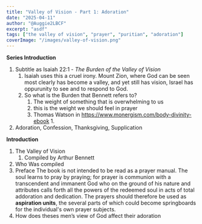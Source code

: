 ```yaml
---
title: "Valley of Vision - Part 1: Adoration"
date: "2025-04-11"
author: "@Auggie2LBCF"
excerpt: "asdf"
tags: ["the valley of vision", "prayer", "puritian", "adoration"]
coverImage: "/images/valley-of-vision.png"
---
```


**Series Introduction**

1. Subtitle as Isaiah 22:1 - *The Burden of the Valley of Vision*
    1. Isaiah uses this a cruel irony. Mount Zion, where God can be seen most clearly has become a valley, and yet still has vision, Israel has oppurunity to see and to respond to God.
    2. So what is the Burden that Bennett refers to?
        1. The weight of something that is overwhelming to us
        2. this is the weight we should feel in prayer
        3. Thomas Watson in https://www.monergism.com/body-divinity-ebook
            1.
2. Adoration, Confession, Thanksgiving, Supplication

**Introduction**

1. The Valley of Vision
    1. Compiled by Arthur Bennett
2. Who Was compiled
3. Preface
   The book is not intended to be read as a prayer manual. The soul learns
   to pray by praying; for prayer is communion with a transcendent and
   immanent God who on the ground of his nature and attributes calls forth
   all the powers of the redeemed soul in acts of total addoration and
   dedication. The prayers should therefore be used as **aspiration units**, the several parts of which could become springboards for the individual's own prayer subjects.
4. How does theses men’s view of God affect their adoration